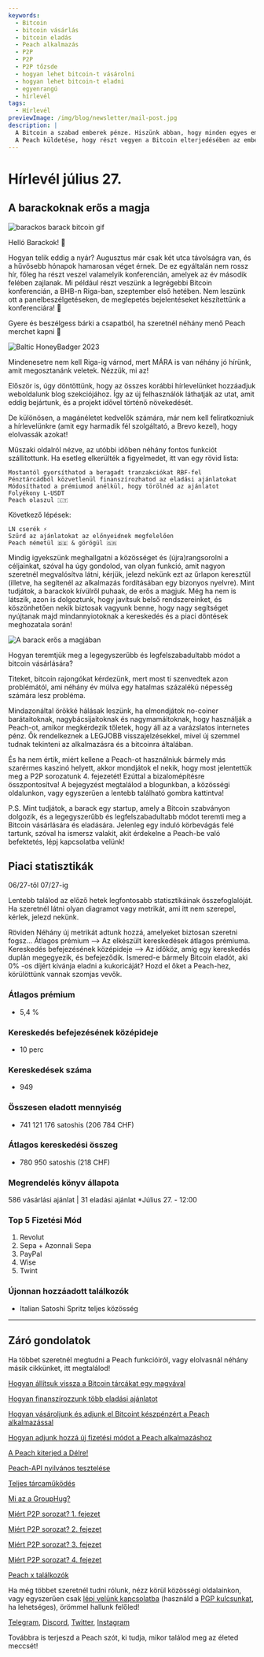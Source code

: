 ```yaml
---
keywords:
  - Bitcoin
  - bitcoin vásárlás
  - bitcoin eladás
  - Peach alkalmazás
  - P2P
  - P2P
  - P2P tőzsde
  - hogyan lehet bitcoin-t vásárolni
  - hogyan lehet bitcoin-t eladni
  - egyenrangú
  - hírlevél
tags:
  - Hírlevél
previewImage: /img/blog/newsletter/mail-post.jpg
description: |
  A Bitcoin a szabad emberek pénze. Hiszünk abban, hogy minden egyes embernek joga van választani, hogy melyik pénzt használja a vagyona, a munkája eredménye, az ideje és az energiája tárolására. A Peach Bitcoin a legegyszerűbb platform a bitcoin egyenrangú vásárlásához és eladásához.
  A Peach küldetése, hogy részt vegyen a Bitcoin elterjedésében az emberek kezében.
---
```


# Hírlevél július 27.

## A barackoknak erős a magja

![barackos barack bitcoin gif](/img/blog/newsletter/gif-peach.gif)

Helló Barackok! 🍑

Hogyan telik eddig a nyár? Augusztus már csak két utca távolságra van, és a hűvösebb hónapok hamarosan véget érnek. De ez egyáltalán nem rossz hír, főleg ha részt veszel valamelyik konferencián, amelyek az év második felében zajlanak.
Mi például részt veszünk a legrégebbi Bitcoin konferencián, a BHB-n Riga-ban, szeptember első hetében. Nem leszünk ott a panelbeszélgetéseken, de meglepetés bejelentéseket készítettünk a konferenciára! 👀

Gyere és beszélgess bárki a csapatból, ha szeretnél néhány menő Peach merchet kapni 👕

![Baltic HoneyBadger 2023](https://img.mailinblue.com/5647291/images/content_library/original/64c150feca9a443c5539f14d.jpg)

Mindenesetre nem kell Riga-ig várnod, mert MÁRA is van néhány jó hírünk, amit megosztanánk veletek. Nézzük, mi az!

Először is, úgy döntöttünk, hogy az összes korábbi hírlevelünket hozzáadjuk weboldalunk blog szekciójához. Így az új felhasználók láthatják az utat, amit eddig bejártunk, és a projekt idővel történő növekedését.

De különösen, a magánéletet kedvelők számára, már nem kell feliratkozniuk a hírlevelünkre (amit egy harmadik fél szolgáltató, a Brevo kezel), hogy elolvassák azokat!

Műszaki oldalról nézve, az utóbbi időben néhány fontos funkciót szállítottunk. Ha esetleg elkerülték a figyelmedet, itt van egy rövid lista:

    Mostantól gyorsíthatod a beragadt tranzakciókat RBF-fel
    Pénztárcádból közvetlenül finanszírozhatod az eladási ajánlatokat
    Módosíthatod a prémiumod anélkül, hogy törölnéd az ajánlatot
    Folyékony L-USDT
    Peach olaszul 🇮🇹

Következő lépések:

    LN cserék ⚡
    Szűrd az ajánlatokat az előnyeidnek megfelelően
    Peach németül 🇩🇪 & görögül 🇬🇷

Mindig igyekszünk meghallgatni a közösséget és (újra)rangsorolni a céljainkat, szóval ha úgy gondolod, van olyan funkció, amit nagyon szeretnél megvalósítva látni, kérjük, jelezd nekünk ezt az űrlapon keresztül (illetve, ha segítenél az alkalmazás fordításában egy bizonyos nyelvre).
Mint tudjátok, a barackok kívülről puhaak, de erős a magjuk.
Még ha nem is látszik, azon is dolgoztunk, hogy javítsuk belső rendszereinket, és köszönhetően nekik biztosak vagyunk benne, hogy nagy segítséget nyújtanak majd mindannyiotoknak a kereskedés és a piaci döntések meghozatala során!

![A barack erős a magjában](https://img.mailinblue.com/5647291/images/content_library/original/64c24bc1b872d13df10ce56f.jpg)

Hogyan teremtjük meg a legegyszerűbb és legfelszabadultabb módot a bitcoin vásárlására?

Titeket, bitcoin rajongókat kérdezünk, mert most ti szenvedtek azon problémától, ami néhány év múlva egy hatalmas százalékú népesség számára lesz probléma.

Mindazonáltal örökké hálásak leszünk, ha elmondjátok no-coiner barátaitoknak, nagybácsijaitoknak és nagymamáitoknak, hogy használják a Peach-ot, amikor megkérdezik tőletek, hogy áll az a varázslatos internetes pénz. Ők rendelkeznek a LEGJOBB visszajelzésekkel, mivel új szemmel tudnak tekinteni az alkalmazásra és a bitcoinra általában.

És ha nem értik, miért kellene a Peach-ot használniuk bármely más szarérmes kaszinó helyett, akkor mondjátok el nekik, hogy most jelentettük meg a P2P sorozatunk 4. fejezetét! Ezúttal a bizalomépítésre összpontosítva! A bejegyzést megtalálod a blogunkban, a közösségi oldalunkon, vagy egyszerűen a lentebb található gombra kattintva!

P.S. Mint tudjátok, a barack egy startup, amely a Bitcoin szabványon dolgozik, és a legegyszerűbb és legfelszabadultabb módot teremti meg a Bitcoin vásárlására és eladására. Jelenleg egy induló körbevágás felé tartunk, szóval ha ismersz valakit, akit érdekelne a Peach-be való befektetés, lépj kapcsolatba velünk!

## Piaci statisztikák

06/27-től 07/27-ig

Lentebb találod az előző hetek legfontosabb statisztikáinak összefoglalóját. Ha szeretnél látni olyan diagramot vagy metrikát, ami itt nem szerepel, kérlek, jelezd nekünk.

Röviden
Néhány új metrikát adtunk hozzá, amelyeket biztosan szeretni fogsz...
Átlagos prémium --> Az elkészült kereskedések átlagos prémiuma.
Kereskedés befejezésének középideje --> Az időköz, amíg egy kereskedés duplán megegyezik, és befejeződik.
Ismered-e bármely Bitcoin eladót, aki 0% -os díjért kívánja eladni a kukoricáját? Hozd el őket a Peach-hez, körülöttünk vannak szomjas vevők.

### Átlagos prémium

- 5,4 %

### Kereskedés befejezésének középideje

- 10 perc

### Kereskedések száma

- 949

### Összesen eladott mennyiség

- 741 121 176 satoshis (206 784 CHF)

### Átlagos kereskedési összeg

- 780 950 satoshis (218 CHF)

### Megrendelés könyv állapota

586 vásárlási ajánlat | 31 eladási ajánlat
\*Július 27. - 12:00

### Top 5 Fizetési Mód

1. Revolut
2. Sepa + Azonnali Sepa
3. PayPal
4. Wise
5. Twint

### Újonnan hozzáadott találkozók

- Italian Satoshi Spritz teljes közösség

---

## Záró gondolatok

Ha többet szeretnél megtudni a Peach funkcióiról, vagy elolvasnál néhány másik cikkünket, itt megtalálod!

[Hogyan állítsuk vissza a Bitcoin tárcákat egy magvával](https://peachbitcoin.com/hu/blog/how-to-restore-peach-wallet/)

[Hogyan finanszírozzunk több eladási ajánlatot](https://peachbitcoin.com/hu/blog/funding-multiple-sell-offers/)

[Hogyan vásároljunk és adjunk el Bitcoint készpénzért a Peach alkalmazással](https://peachbitcoin.com/hu/blog/how-to-buy-and-sell-bitcoin-with-cash-using-peach/)

[Hogyan adjunk hozzá új fizetési módot a Peach alkalmazáshoz](https://peachbitcoin.com/hu/blog/how-to-add-a-payment-method/)

[A Peach kiterjed a Délre!](https://peachbitcoin.com/hu/blog/peach-expands-to-the-global-south/)

[Peach-API nyilvános tesztelése](https://peachbitcoin.com/hu/blog/making-our-peach-api-public/)

[Teljes tárcaműködés](https://peachbitcoin.com/hu/blog/full-wallet-functionality/)

[Mi az a GroupHug?](https://peachbitcoin.com/hu/blog/group-hug/)

[Miért P2P sorozat? 1. fejezet](https://peachbitcoin.com/hu/blog/why-p2p-chapter-1/)

[Miért P2P sorozat? 2. fejezet](https://peachbitcoin.com/hu/blog/why-p2p-chapter-2/)

[Miért P2P sorozat? 3. fejezet](https://peachbitcoin.com/hu/blog/why-p2p-chapter-3-circular-economies/)

[Miért P2P sorozat? 4. fejezet](https://peachbitcoin.com/hu/blog/why-p2p-chapter-4-chains-of-trust/)

[Peach x találkozók](https://peachbitcoin.com/hu/blog/peach-for-meetups/)

Ha még többet szeretnél tudni rólunk, nézz körül közösségi oldalainkon, vagy egyszerűen csak [lépj velünk kapcsolatba](mailto:hello@peachbitcoin.com) (használd a [PGP kulcsunkat](https://keys.openpgp.org/vks/v1/by-fingerprint/48339A19645E2E53488E0E5479E1B270FACD1BD2), ha lehetséges), örömmel hallunk felőled!

[Telegram](https://t.me/peachtopeach), [Discord](https://discord.gg/ypeHz3SW54), [Twitter](https://twitter.com/peachbitcoin), [Instagram](https://instagram.com/peachbitcoin)

Továbbra is terjeszd a Peach szót, ki tudja, mikor találod meg az életed meccsét!

